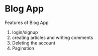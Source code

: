 # Blog App

Features of Blog App

1) login/signup 
2) creating articles and writing comments
3) Deleting the account
4) Pagination
